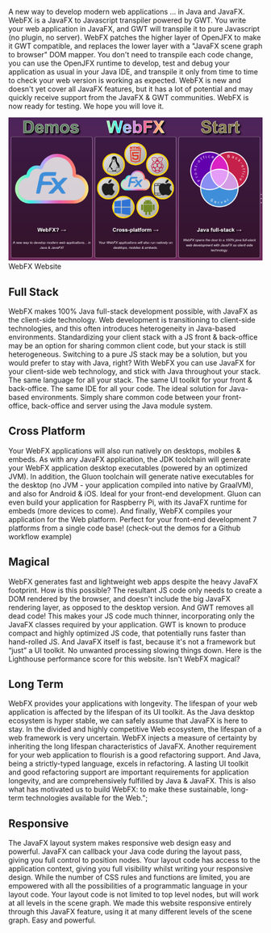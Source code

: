 A new way to develop modern web applications ... in Java and JavaFX. WebFX is a JavaFX to Javascript transpiler powered by GWT. You write your web application in JavaFX, and GWT will transpile it to pure Javascript (no plugin, no server). WebFX patches the higher layer of OpenJFX to make it GWT compatible, and replaces the lower layer with a "JavaFX scene graph to browser" DOM mapper. You don't need to transpile each code change, you can use the OpenJFX runtime to develop, test and debug your application as usual in your Java IDE, and transpile it only from time to time to check your web version is working as expected. WebFX is new and doesn't yet cover all JavaFX features, but it has a lot of potential and may quickly receive support from the JavaFX & GWT communities. WebFX is now ready for testing. We hope you will love it.

![WebFX Website](website.png)
WebFX Website

## Full Stack

WebFX makes 100% Java full-stack development possible, with JavaFX as the client-side technology. Web development is transitioning to client-side technologies, and this often introduces heterogeneity in Java-based environments. Standardizing your client stack with a JS front & back-office may be an option for sharing common client code, but your stack is still heterogeneous. Switching to a pure JS stack may be a solution, but you would prefer to stay with Java, right? With WebFX you can use JavaFX for your client-side web technology, and stick with Java throughout your stack. The same language for all your stack. The same UI toolkit for your front & back-office. The same IDE for all your code. The ideal solution for Java-based environments. Simply share common code between your front-office, back-office and server using the Java module system.

## Cross Platform
Your WebFX applications will also run natively on desktops, mobiles & embeds. As with any JavaFX application, the JDK toolchain will generate your WebFX application desktop executables (powered by an optimized JVM). In addition, the Gluon toolchain will generate native executables for the desktop (no JVM - your application compiled into native by GraalVM), and also for Android & iOS. Ideal for your front-end development. Gluon can even build your application for Raspberry Pi, with its JavaFX runtime for embeds (more devices to come). And finally, WebFX compiles your application for the Web platform. Perfect for your front-end development 7 platforms from a single code base! (check-out the demos for a Github workflow example)


## Magical

WebFX generates fast and lightweight web apps despite the heavy JavaFX footprint. How is this possible? The resultant JS code only needs to create a DOM rendered by the browser, and doesn't include the big JavaFX rendering layer, as opposed to the desktop version. And GWT removes all dead code! This makes your JS code much thinner, incorporating only the JavaFX classes required by your application. GWT is known to produce compact and highly optimized JS code, that potentially runs faster than hand-rolled JS. And JavaFX itself is fast, because it's not a framework but &ldquo;just&rdquo; a UI toolkit. No unwanted processing slowing things down. Here is the Lighthouse performance score for this website. Isn't WebFX magical?

## Long Term

WebFX provides your applications with longevity. The lifespan of your web application is affected by the lifespan of its UI toolkit. As the Java desktop ecosystem is hyper stable, we can safely assume that JavaFX is here to stay. In the divided and highly competitive Web ecosystem, the lifespan of a web framework is very uncertain. WebFX injects a measure of certainty by inheriting the long lifespan characteristics of JavaFX. Another requirement for your web application to flourish is a good refactoring support. And Java, being a strictly-typed language, excels in refactoring. A lasting UI toolkit and good refactoring support are important requirements for application longevity, and are comprehensively fulfilled by Java & JavaFX. This is also what has motivated us to build WebFX: to make these sustainable, long-term technologies available for the Web.";

## Responsive

The JavaFX layout system makes responsive web design easy and powerful. JavaFX can callback your Java code during the layout pass, giving you full control to position nodes. Your layout code has access to the application context, giving you full visibility whilst writing your responsive design. While the number of CSS rules and functions are limited, you are empowered with all the possibilities of a programmatic language in your layout code. Your layout code is not limited to top level nodes, but will work at all levels in the scene graph. We made this website responsive entirely through this JavaFX feature, using it at many different levels of the scene graph. Easy and powerful.
